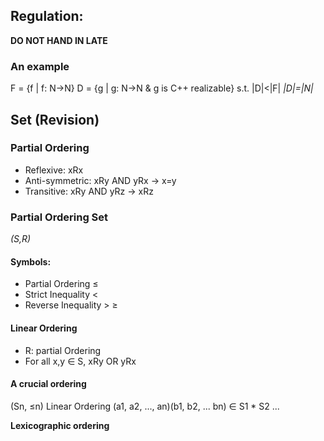 
## Regulation:
**DO NOT HAND IN LATE**

### An example
F = {f | f: N->N}
D = {g | g: N->N & g is C++ realizable}
s.t. |D|<|F|
_|D|=|N|_

## Set (Revision)

### Partial Ordering
- Reflexive: xRx
- Anti-symmetric: xRy AND yRx -> x=y
- Transitive: xRy AND yRz -> xRz
### Partial Ordering Set
_(S,R)_
#### Symbols:
- Partial Ordering ≤
- Strict Inequality <
- Reverse Inequality > ≥
#### Linear Ordering
- R: partial Ordering
- For all x,y ∈ S, xRy OR yRx

#### A crucial ordering
(Sn, ≤n) Linear Ordering
(a1, a2, ..., an)(b1, b2, ... bn) ∈ S1 * S2 ...

**Lexicographic ordering**
